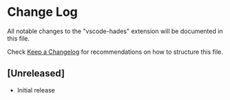 # Change Log

All notable changes to the "vscode-hades" extension will be documented in this file.

Check [Keep a Changelog](http://keepachangelog.com/) for recommendations on how to structure this file.

## [Unreleased]

- Initial release